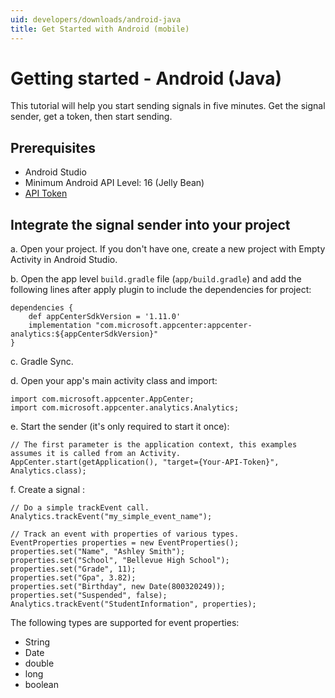 ```yaml
---
uid: developers/downloads/android-java
title: Get Started with Android (mobile)
---
```

# Getting started - Android (Java) 
 
This tutorial will help you start sending signals in five minutes. Get the signal sender, get a token, then start sending. 
 
## Prerequisites 
- Android Studio 
- Minimum Android API Level: 16 (Jelly Bean)  
- [API Token](developers/downloads/gettoken) 

## Integrate the signal sender into your project 
a. Open your project. If you don't have one, create a new project with Empty Activity in Android Studio.

b. Open the app level `build.gradle` file (`app/build.gradle`) and add the following lines after apply plugin to include the dependencies for project:
```
dependencies { 
    def appCenterSdkVersion = '1.11.0' 
    implementation "com.microsoft.appcenter:appcenter-analytics:${appCenterSdkVersion}" 
} 
```
c. Gradle Sync.

d. Open your app's main activity class and import: 
```
import com.microsoft.appcenter.AppCenter; 
import com.microsoft.appcenter.analytics.Analytics; 
```

e. Start the sender (it's only required to start it once): 
```
// The first parameter is the application context, this examples assumes it is called from an Activity. 
AppCenter.start(getApplication(), "target={Your-API-Token}", Analytics.class); 
```

f. Create a signal : 
```
// Do a simple trackEvent call. 
Analytics.trackEvent("my_simple_event_name"); 
 
// Track an event with properties of various types. 
EventProperties properties = new EventProperties(); 
properties.set("Name", "Ashley Smith"); 
properties.set("School", "Bellevue High School"); 
properties.set("Grade", 11); 
properties.set("Gpa", 3.82); 
properties.set("Birthday", new Date(800320249)); 
properties.set("Suspended", false); 
Analytics.trackEvent("StudentInformation", properties); 
```

The following types are supported for event properties: 
- String 
- Date 
- double 
- long 
- boolean

